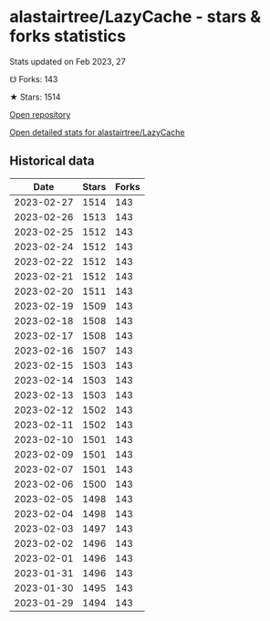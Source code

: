 # alastairtree/LazyCache - stars & forks statistics

Stats updated on Feb 2023, 27

☋ Forks: 143

★ Stars: 1514

[Open repository](https://github.com/alastairtree/LazyCache)

[Open detailed stats for alastairtree/LazyCache](https://reviewgithub.com/rep/alastairtree/LazyCache)

## Historical data
| Date | Stars | Forks |
|------|-------|-------|
| 2023-02-27 | 1514 | 143 | 
| 2023-02-26 | 1513 | 143 | 
| 2023-02-25 | 1512 | 143 | 
| 2023-02-24 | 1512 | 143 | 
| 2023-02-22 | 1512 | 143 | 
| 2023-02-21 | 1512 | 143 | 
| 2023-02-20 | 1511 | 143 | 
| 2023-02-19 | 1509 | 143 | 
| 2023-02-18 | 1508 | 143 | 
| 2023-02-17 | 1508 | 143 | 
| 2023-02-16 | 1507 | 143 | 
| 2023-02-15 | 1503 | 143 | 
| 2023-02-14 | 1503 | 143 | 
| 2023-02-13 | 1503 | 143 | 
| 2023-02-12 | 1502 | 143 | 
| 2023-02-11 | 1502 | 143 | 
| 2023-02-10 | 1501 | 143 | 
| 2023-02-09 | 1501 | 143 | 
| 2023-02-07 | 1501 | 143 | 
| 2023-02-06 | 1500 | 143 | 
| 2023-02-05 | 1498 | 143 | 
| 2023-02-04 | 1498 | 143 | 
| 2023-02-03 | 1497 | 143 | 
| 2023-02-02 | 1496 | 143 | 
| 2023-02-01 | 1496 | 143 | 
| 2023-01-31 | 1496 | 143 | 
| 2023-01-30 | 1495 | 143 | 
| 2023-01-29 | 1494 | 143 | 

